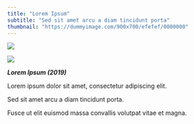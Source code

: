 ```yaml
---
title: "Lorem Ipsum"
subtitle: "Sed sit amet arcu a diam tincidunt porta"
thumbnail: "https://dummyimage.com/900x700/efefef/0000000"
---
```


![](https://dummyimage.com/900x700/efefef/000000)

![](https://dummyimage.com/900x400/efefef/000000)

_**Lorem Ipsum (2019)**_

Lorem ipsum dolor sit amet, consectetur adipiscing elit.

Sed sit amet arcu a diam tincidunt porta.

Fusce ut elit euismod massa convallis volutpat vitae et magna.
